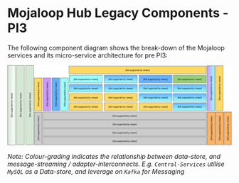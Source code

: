 # Mojaloop Hub Legacy Components - PI3

The following component diagram shows the break-down of the Mojaloop services and its micro-service architecture for pre PI3: 

![Mojaloop Architecture Overview PI5](./assets/diagrams/architecture/Arch-Mojaloop-overview-PI3.svg)

_Note: Colour-grading indicates the relationship between data-store, and message-streaming / adapter-interconnects. E.g. `Central-Services` utilise `MySQL` as a Data-store, and leverage on `Kafka` for Messaging_
